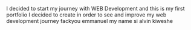 I decided to start my journey with WEB Development and this is my first portfolio I decided to create in order to see and improve my web development journey fackyou emmanuel my name si alvin kiweshe
